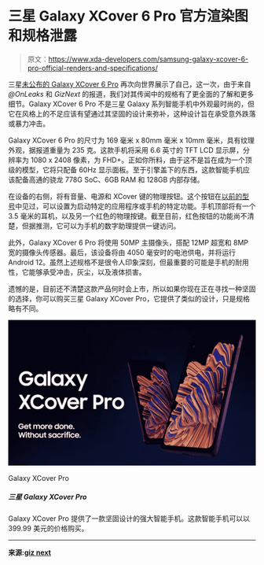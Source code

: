 # 三星 Galaxy XCover 6 Pro 官方渲染图和规格泄露

> 原文：<https://www.xda-developers.com/samsung-galaxy-xcover-6-pro-official-renders-and-specifications/>

三星[未公布的 Galaxy XCover 6 Pro](https://www.xda-developers.com/galaxy-xcover-6-pro-leak-specs/) 再次向世界展示了自己，这一次，由于来自 *@OnLeaks* 和 *GizNext* 的报道，我们对其传闻中的规格有了更全面的了解和更多细节。Galaxy XCover 6 Pro 不是三星 Galaxy 系列智能手机中外观最时尚的，但它在风格上的不足应该有望通过其坚固的设计来弥补，这种设计旨在承受意外跌落或暴力冲击。

Galaxy XCover 6 Pro 的尺寸为 169 毫米 x 80mm 毫米 x 10mm 毫米，具有纹理外观，据报道重量为 235 克。这款手机将采用 6.6 英寸的 TFT LCD 显示屏，分辨率为 1080 x 2408 像素，为 FHD+。正如你所料，由于这不是旨在成为一个顶级的模型，它将只配备 60Hz 显示面板。至于引擎盖下的东西，这款智能手机应该配备高通的骁龙 778G SoC、6GB RAM 和 128GB 内部存储。

在设备的右侧，将有音量、电源和 XCover 键的物理按钮。这个按钮在[以前的型号](https://www.xda-developers.com/samsung-galaxy-xcover5-launch/)中见过，可以设置为启动特定的应用程序或手机的特定功能。手机顶部将有一个 3.5 毫米的耳机，以及另一个红色的物理按键。截至目前，红色按钮的功能尚不清楚，但据推测，它可以为手机的数字助理提供一键访问。

此外，Galaxy XCover 6 Pro 将使用 50MP 主摄像头，搭配 12MP 超宽和 8MP 宽的摄像头传感器。最后，该设备将由 4050 毫安时的电池供电，并将运行 Android 12。虽然上述规格不是很令人印象深刻，但最重要的可能是手机的耐用性，它能够承受冲击，灰尘，以及液体损害。

遗憾的是，目前还不清楚这款产品何时会上市，所以如果你现在正在寻找一种坚固的选择，你可以购买三星 Galaxy XCover Pro，它提供了类似的设计，只是规格略有不同。

 <picture>![The Galaxy XCover Pro offers a powerful smartphone in a rugged design. The smartphone can be purchased unlocked for $399.99.](img/91331bac22cd0355ddf99941d3cf59bf.png)</picture> 

Galaxy XCover Pro

##### 三星 Galaxy XCover Pro

Galaxy XCover Pro 提供了一款坚固设计的强大智能手机。这款智能手机可以以 399.99 美元的价格购买。

* * *

**来源:[giz next](https://www.giznext.com/news/giznext-exclusive-samsung-galaxy-xcover6-pro-official-renders-and-full-specifications-leaked/)**
